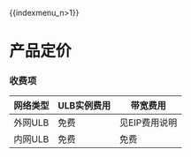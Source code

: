 {{indexmenu_n>1}}

# 产品定价

### 收费项

| 网络类型 | ULB实例费用 | 带宽费用 |
| - | - | - |
| 外网ULB | 免费 | 见EIP费用说明 |
| 内网ULB | 免费 | 免费 |

